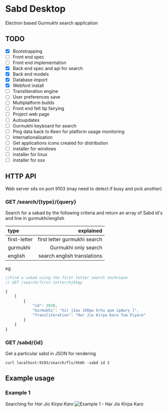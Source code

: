 # Sabd Desktop

Electron based Gurmukhi search application

## TODO 
- [x] Bootstrapping
- [ ] Front end spec
- [ ] Front end implementation
- [x] Back end spec and api for search
- [x] Back end models
- [x] Database import
- [x] Webfont install
- [ ] Transliteration engine
- [ ] User preferences save
- [ ] Multiplatform builds
- [ ] Front end felt tip fairying
- [ ] Project web page
- [ ] Autoupdates
- [ ] Gurmukhi keyboard for search
- [ ] Ping data back to Keen for platform usage monitoring
- [ ] Internationalisation
- [ ] Get applications icons created for distribution
- [ ] installer for windows
- [ ] installer for linux
- [ ] installer for osx

## HTTP API
Web server sits on port 9103 (may need to detect if busy and pick another)

###  GET /search/{type}/{query}

Search for a sabad by the following criteria and return an array of Sabd id's and line in gurmukhi/english

| type | explained |
| :--- | ---: |
| first-letter | first letter gurmukhi search |
| gurmukhi | Gurmukhi only search |
| english | search english translations |

eg
```javascript
//Find a sabad using the first letter search technique
// GET /search/first-letter/hjkkqp

{
    [
        {
            "id": 2030,
            "Gurmukhi": "hir jIau ikRpw krhu qum ipAwry ]",
            "Transliteration": "Har Jio Kirpa Karo Tum Piyare"
        }
    ]
}
```

###  GET /sabd/{id}

Get a particular sabd in JSON for rendering 
```
curl localhost:9103/search/fls/hhAh -sabd id 2
```


## Example usage

### Example 1
Searching for *Har Jio Kirpa Karo*
![Example 1 - Har Jio Kirpa Karo](/docs/example1.pngraw=true "Har Jio Kirpa Karo")